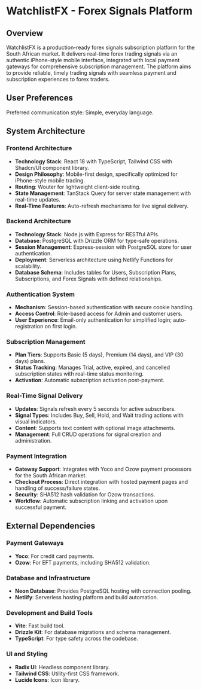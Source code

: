 # WatchlistFX - Forex Signals Platform

## Overview
WatchlistFX is a production-ready forex signals subscription platform for the South African market. It delivers real-time forex trading signals via an authentic iPhone-style mobile interface, integrated with local payment gateways for comprehensive subscription management. The platform aims to provide reliable, timely trading signals with seamless payment and subscription experiences to forex traders.

## User Preferences
Preferred communication style: Simple, everyday language.

## System Architecture

### Frontend Architecture
- **Technology Stack**: React 18 with TypeScript, Tailwind CSS with Shadcn/UI component library.
- **Design Philosophy**: Mobile-first design, specifically optimized for iPhone-style mobile trading.
- **Routing**: Wouter for lightweight client-side routing.
- **State Management**: TanStack Query for server state management with real-time updates.
- **Real-Time Features**: Auto-refresh mechanisms for live signal delivery.

### Backend Architecture
- **Technology Stack**: Node.js with Express for RESTful APIs.
- **Database**: PostgreSQL with Drizzle ORM for type-safe operations.
- **Session Management**: Express-session with PostgreSQL store for user authentication.
- **Deployment**: Serverless architecture using Netlify Functions for scalability.
- **Database Schema**: Includes tables for Users, Subscription Plans, Subscriptions, and Forex Signals with defined relationships.

### Authentication System
- **Mechanism**: Session-based authentication with secure cookie handling.
- **Access Control**: Role-based access for Admin and customer users.
- **User Experience**: Email-only authentication for simplified login; auto-registration on first login.

### Subscription Management
- **Plan Tiers**: Supports Basic (5 days), Premium (14 days), and VIP (30 days) plans.
- **Status Tracking**: Manages Trial, active, expired, and cancelled subscription states with real-time status monitoring.
- **Activation**: Automatic subscription activation post-payment.

### Real-Time Signal Delivery
- **Updates**: Signals refresh every 5 seconds for active subscribers.
- **Signal Types**: Includes Buy, Sell, Hold, and Wait trading actions with visual indicators.
- **Content**: Supports text content with optional image attachments.
- **Management**: Full CRUD operations for signal creation and administration.

### Payment Integration
- **Gateway Support**: Integrates with Yoco and Ozow payment processors for the South African market.
- **Checkout Process**: Direct integration with hosted payment pages and handling of success/failure states.
- **Security**: SHA512 hash validation for Ozow transactions.
- **Workflow**: Automatic subscription linking and activation upon successful payment.

## External Dependencies

### Payment Gateways
- **Yoco**: For credit card payments.
- **Ozow**: For EFT payments, including SHA512 validation.

### Database and Infrastructure
- **Neon Database**: Provides PostgreSQL hosting with connection pooling.
- **Netlify**: Serverless hosting platform and build automation.

### Development and Build Tools
- **Vite**: Fast build tool.
- **Drizzle Kit**: For database migrations and schema management.
- **TypeScript**: For type safety across the codebase.

### UI and Styling
- **Radix UI**: Headless component library.
- **Tailwind CSS**: Utility-first CSS framework.
- **Lucide Icons**: Icon library.